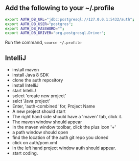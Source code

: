 Add the following to your ~/.profile
-------------------------------------
```bash
export AUTH_DB_URL="jdbc:postgresql://127.0.0.1:5432/auth";
export AUTH_DB_USER="postgres";
export AUTH_DB_PASSWORD="";
export AUTH_DB_DRIVER="org.postgresql.Driver";
```

Run the command, `source ~/.profile`

IntelliJ
--------
- install maven
- install Java 8 SDK
- clone the auth repository
- install IntelliJ
- start IntelliJ
- select 'create new project'
- selct 'Java project'
- Enter, 'auth-combined' for, Project Name
- A new project should start
- The right hand side should have a 'maven' tab, click it.
- The maven window should appear
- In the maven window toolbar, click the plus icon '+'
- a path window should open
- find the location of the auth git repo you cloned
- click on auth/pom.xml
- in the left hand project window auth should appear.
- start coding.
